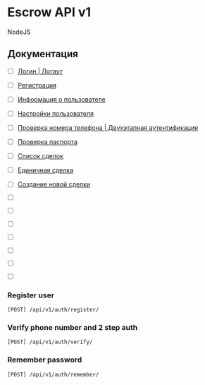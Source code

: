 # Escrow API v1

NodeJS 

## Документация

-[ ] [Логин | Логаут](/docs/login.md)
-[ ] [Регистрация](/docs/registration.md)
-[ ] [Информация о пользователе](/docs/user.md)
-[ ] [Настройки пользователя](/docs/user-settings.md)
-[ ] [Проверка номера телефона | Двухэтапная аутентификация](/docs/phone.md)
-[ ] [Проверка паспорта](/docs/check-passport.md)
-[ ] [Список сделок](/docs/deals.md)
-[ ] [Единичная сделка](/docs/deal.md)
-[ ] [Создание новой сделки](/docs/deal-create.md)

-[ ] []()
-[ ] []()
-[ ] []()
-[ ] []()
-[ ] []()
-[ ] []()
-[ ] []()

### Register user
`[POST] /api/v1/auth/register/`

### Verify phone number and 2 step auth
`[POST] /api/v1/auth/verify/`

### Remember password
`[POST] /api/v1/auth/remember/`